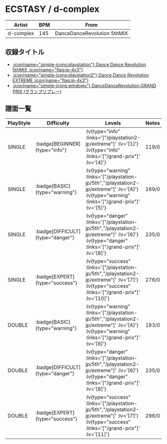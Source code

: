 # ECSTASY / d-complex

|Artist|BPM|From|
|------|---|----|
|d-complex|145|DanceDanceRevolution 5thMIX|

## 収録タイトル

- [ :icon{name="simple-icons:playstation"} Dance Dance Revolution 5thMIX :icon{name="flag:jp-4x3"} ](/playstation-jp/5th)
- [ :icon{name="simple-icons:playstation2"} Dance Dance Revolution EXTREME :icon{name="flag:jp-4x3"} ](/playstation2-jp/extreme)
- [ :icon{name="simple-icons:windows"} DanceDanceRevolution GRAND PRIX (グランプリプレー)](/grand-prix)

## 譜面一覧

|PlayStyle|Difficulty|Levels|Notes|Movie|
|---------|----------|------|-----|-----|
|SINGLE| :badge[BEGINNER]{type="info"} | :lv{type="info" :links='["/playstation2-jp/extreme"]' :lv='[1]'}  :lv{type="info" :links='["/grand-prix"]' :lv='[4]'} |119/0||
|SINGLE| :badge[BASIC]{type="warning"} | :lv{type="warning" :links='["/playstation-jp/5th","/playstation2-jp/extreme"]' :lv='[4]'}  :lv{type="warning" :links='["/grand-prix"]' :lv='[5]'} |169/0||
|SINGLE| :badge[DIFFICULT]{type="danger"} | :lv{type="danger" :links='["/playstation-jp/5th","/playstation2-jp/extreme"]' :lv='[6]'}  :lv{type="danger" :links='["/grand-prix"]' :lv='[8]'} |235/0||
|SINGLE| :badge[EXPERT]{type="success"} | :lv{type="success" :links='["/playstation-jp/5th","/playstation2-jp/extreme"]' :lv='[7]'}  :lv{type="success" :links='["/grand-prix"]' :lv='[10]'} |276/0||
|DOUBLE| :badge[BASIC]{type="warning"} | :lv{type="warning" :links='["/playstation-jp/5th","/playstation2-jp/extreme"]' :lv='[4]'}  :lv{type="warning" :links='["/grand-prix"]' :lv='[6]'} |183/0||
|DOUBLE| :badge[DIFFICULT]{type="danger"} | :lv{type="danger" :links='["/playstation-jp/5th","/playstation2-jp/extreme"]' :lv='[6]'}  :lv{type="danger" :links='["/grand-prix"]' :lv='[8]'} |235/0||
|DOUBLE| :badge[EXPERT]{type="success"} | :lv{type="success" :links='["/playstation-jp/5th","/playstation2-jp/extreme"]' :lv='[7]'}  :lv{type="success" :links='["/grand-prix"]' :lv='[11]'} |296/0||
